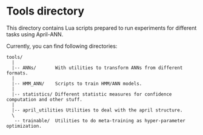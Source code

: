 Tools directory
===============

This directory contains Lua scripts prepared to run experiments for different
tasks using April-ANN.

Currently, you can find following directories:

```
tools/
  |
  |-- ANNs/       With utilities to transform ANNs from different formats.
  |
  |-- HMM_ANN/    Scripts to train HMM/ANN models.
  |
  |-- statistics/ Different statistic measures for confidence computation and other stuff.
  |
  |-- april_utilities Utilities to deal with the april structure.
  \
   -- trainable/  Utilities to do meta-training as hyper-parameter optimization.
```
